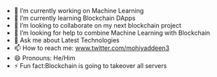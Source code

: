 
- 🔭 I’m currently working on Machine Learning
- 🌱 I’m currently learning Blockchain DApps
- 👯 I’m looking to collaborate on my next blockchain project
- 🤔 I’m looking for help to combine Machine Learning with Blockchain
- 💬 Ask me about Latest Technologies
- 📫 How to reach me: www.twitter.com/mohiyaddeen3
- 😄 Pronouns: He/Him
- ⚡ Fun fact:Blockchain is going to takeover all servers

